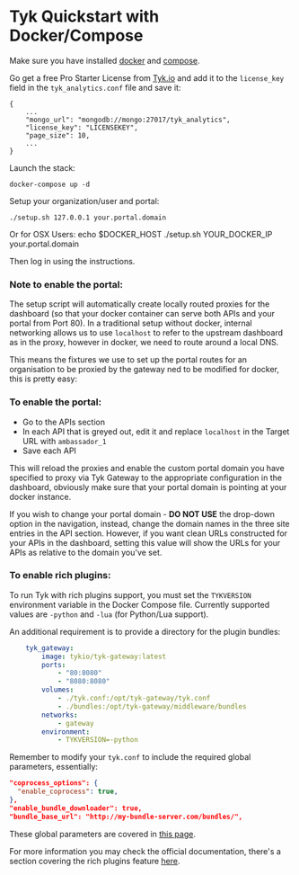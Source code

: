 # Tyk Quickstart with Docker/Compose

Make sure you have installed [docker](https://docs.docker.com/installation/) and [compose](https://docs.docker.com/compose/install/).

Go get a free Pro Starter License from [Tyk.io](https://tyk.io/tyk-professional-licenses/) and add it to the `license_key` field in the `tyk_analytics.conf` file and save it:

	{
	    ...
	    "mongo_url": "mongodb://mongo:27017/tyk_analytics",
	    "license_key": "LICENSEKEY",
	    "page_size": 10,
	    ...
	}

Launch the stack:
    
    docker-compose up -d

Setup your organization/user and portal:

    ./setup.sh 127.0.0.1 your.portal.domain

Or for OSX Users:
	echo $DOCKER_HOST
	./setup.sh YOUR_DOCKER_IP your.portal.domain

Then log in using the instructions.

### Note to enable the portal:

The setup script will automatically create locally routed proxies for the dashboard (so that your docker container can serve both APIs and your portal from Port 80). In a traditional setup without docker, internal networking allows us to use `localhost` to refer to the upstream dashboard as in the proxy, however in docker, we need to route around a local DNS.

This means the fixtures we use to set up the portal routes for an organisation to be proxied by the gateway ned to be modified for docker, this is pretty easy:

### To enable the portal:

- Go to the APIs section
- In each API that is greyed out, edit it and replace `localhost` in the Target URL with `ambassador_1`
- Save each API

This will reload the proxies and enable the custom portal domain you have specified to proxy via Tyk Gateway to the appropriate configuration in the dashboard, obviously make sure that your portal domain is pointing at your docker instance.

If you wish to change your portal domain - **DO NOT USE** the drop-down option in the navigation, instead, change the domain names in the three site entries in the API section. However, if you want clean URLs constructed for your APIs in the dashboard, setting this value will show the URLs for your APIs as relative to the domain you've set.

### To enable rich plugins:


To run Tyk with rich plugins support, you must set the `TYKVERSION` environment variable in the Docker Compose file. Currently supported values are `-python` and `-lua` (for Python/Lua support).

An additional requirement is to provide a directory for the plugin bundles:

```yaml
    tyk_gateway:
        image: tykio/tyk-gateway:latest
        ports:
            - "80:8080"
            - "8080:8080"
        volumes:
            - ./tyk.conf:/opt/tyk-gateway/tyk.conf
            - ./bundles:/opt/tyk-gateway/middleware/bundles
        networks:
            - gateway
        environment:
            - TYKVERSION=-python
```
	

Remember to modify your `tyk.conf` to include the required global parameters, essentially:

```json
"coprocess_options": {
  "enable_coprocess": true,
},
"enable_bundle_downloader": true,
"bundle_base_url": "http://my-bundle-server.com/bundles/",
```

These global parameters are covered in [this page](https://tyk.io/tyk-documentation/customise-tyk/plugins/rich-plugins/python/tutorial-add-demo-plugin-api/).

For more information you may check the official documentation, there's a section covering the rich plugins feature [here](https://tyk.io/tyk-documentation/customise-tyk/plugins/rich-plugins/what-are-they/).